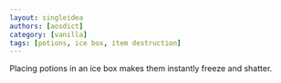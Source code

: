 ```yaml
---
layout: singleidea
authors: [aosdict]
category: [vanilla]
tags: [potions, ice box, item destruction]
---
```

Placing potions in an ice box makes them instantly freeze and shatter.
